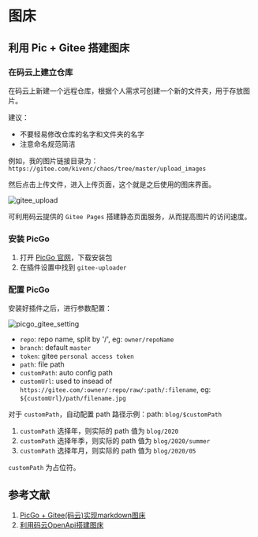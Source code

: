 # 图床

## 利用 Pic + Gitee 搭建图床

### 在码云上建立仓库

在码云上新建一个远程仓库，根据个人需求可创建一个新的文件夹，用于存放图片。

建议：

- 不要轻易修改仓库的名字和文件夹的名字
- 注意命名规范简洁

例如，我的图片链接目录为： `https://gitee.com/kivenc/chaos/tree/master/upload_images`

然后点击上传文件，进入上传页面，这个就是之后使用的图床界面。

![gitee_upload](https://gitee.com/kivenc/upload_images/raw/master/1596863179_20200808130552562_8929.png)

可利用码云提供的 `Gitee Pages` 搭建静态页面服务，从而提高图片的访问速度。

### 安装 PicGo

1. 打开 [PicGo 官网](https://molunerfinn.com/PicGo/)，下载安装包
2. 在插件设置中找到 `gitee-uploader`

### 配置 PicGo

安装好插件之后，进行参数配置：

![picgo_gitee_setting](https://gitee.com/kivenc/upload_images/raw/master/1596863180_20200808130612573_26178.png)

- `repo`: repo name, split by '/', eg: `owner/repoName`
- `branch`: default `master`
- `token`: gitee `personal access token`
- `path`: file path
- `customPath`: auto config path
- `customUrl`: used to insead of `https://gitee.com/:owner/:repo/raw/:path/:filename`, eg: `${customUrl}/path/filename.jpg`

对于 `customPath`，自动配置 path 路径示例：path: `blog/$customPath`

1. `customPath` 选择年，则实际的 path 值为 `blog/2020`
2. `customPath` 选择年季，则实际的 path 值为 `blog/2020/summer`
3. `customPath` 选择年月，则实际的 path 值为 `blog/2020/05`

`customPath` 为占位符。

## 参考文献

1. [PicGo + Gitee(码云)实现markdown图床](https://www.jianshu.com/p/b69950a49ae2)
2. [利用码云OpenApi搭建图床](https://www.cnblogs.com/imist/p/11417582.html)
